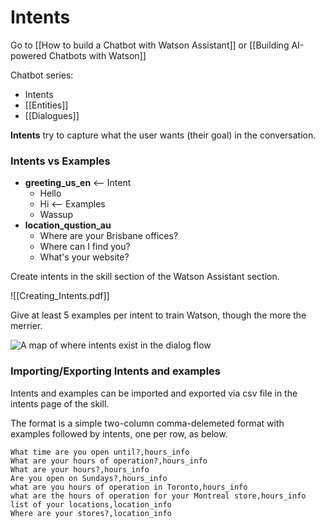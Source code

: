 # Intents

Go to [[How to build a Chatbot with Watson Assistant]] or [[Building AI-powered Chatbots with Watson]]

Chatbot series:
- Intents
- [[Entities]]
- [[Dialogues]]

**Intents** try to capture what the user wants (their goal) in the conversation.

### Intents vs Examples

- **greeting_us_en**       <-- Intent
	- Hello
	- Hi                     <-- Examples
	- Wassup
- **location_qustion_au**
	- Where are your Brisbane offices?
	- Where can I find you?
	- What's your website?

Create intents in the skill section of the Watson Assistant section.

![[Creating_Intents.pdf]]

Give at least 5 examples per intent to train Watson, though the more the merrier. 

![A map of where intents exist in the dialog flow](https://i.imgur.com/7Dky1DE.png)

### Importing/Exporting Intents and examples

Intents and examples can be imported and exported via csv file in the intents page of the skill.

The format is a simple two-column comma-delemeted format with examples followed by intents, one per row, as below.

	What time are you open until?,hours_info
	What are your hours of operation?,hours_info
	What are your hours?,hours_info
	Are you open on Sundays?,hours_info
	what are you hours of operation in Toronto,hours_info
	what are the hours of operation for your Montreal store,hours_info
	list of your locations,location_info
	Where are your stores?,location_info

